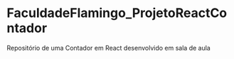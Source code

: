 # FaculdadeFlamingo_ProjetoReactContador
Repositório de uma Contador em React desenvolvido em sala de aula
